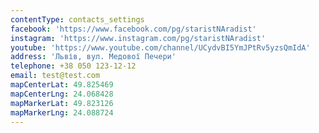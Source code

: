 ```yaml
---
contentType: contacts_settings
facebook: 'https://www.facebook.com/pg/staristNAradist'
instagram: 'https://www.instagram.com/pg/staristNAradist'
youtube: 'https://www.youtube.com/channel/UCydvBI5YmJPtRv5yzsQmIdA'
address: 'Львів, вул. Медової Печери'
telephone: +38 050 123-12-12
email: test@test.com
mapCenterLat: 49.825469
mapCenterLng: 24.068428
mapMarkerLat: 49.823126
mapMarkerLng: 24.088724
---
```


